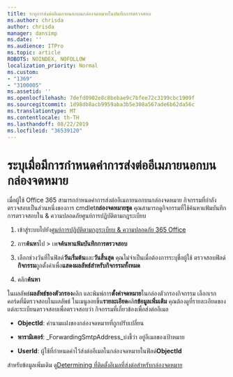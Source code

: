 ```yaml
---
title: ระบุการส่งต่ออีเมภายนอกบนกล่องจดหมายในบันทึกการตรวจสอบ
ms.author: chrisda
author: chrisda
manager: dansimp
ms.date: ''
ms.audience: ITPro
ms.topic: article
ROBOTS: NOINDEX, NOFOLLOW
localization_priority: Normal
ms.custom:
- "1369"
- "3100005"
ms.assetid: ''
ms.openlocfilehash: 7defd0902e8c8bebae9c7bfee72c3199cbc1909f
ms.sourcegitcommit: 1d98db8acb9959aba3b5e308a567ade6b62da56c
ms.translationtype: MT
ms.contentlocale: th-TH
ms.lasthandoff: 08/22/2019
ms.locfileid: "36539120"
---
```

# <a name="identify-when-external-email-forwarding-is-configured-on-mailboxes"></a>ระบุเมื่อมีการกำหนดค่าการส่งต่ออีเมภายนอกบนกล่องจดหมาย

เมื่อผู้ใช้ Office 365 สามารถกำหนดค่าการส่งต่ออีเมภายนอกบนกล่องจดหมาย กิจกรรมที่กำลังตรวจสอบเป็นส่วนหนึ่งของการ cmdlet**กล่องจดหมายชุด** คุณสามารถดูกิจกรรมที่ใช้ค้นหาแฟ้มบันทึกการตรวจสอบใน & ความปลอดภัยศูนย์การปฏิบัติตามกฎระเบียบ

1. เข้าสู่ระบบไปยัง[ศูนย์การปฏิบัติตามกฎระเบียบ & ความปลอดภัย 365 Office](https://protection.office.com/)

2. การ**ค้นหา**ไป > เพ**จค้นหาแฟ้มบันทึกการตรวจสอบ**

3. เลือกช่วงวันที่ในฟิลด์**วันเริ่มต้น**และ**วันสิ้นสุด** คุณไม่จำเป็นเมื่อต้องการระบุชื่อผู้ใช้ ตรวจสอบฟิลด์**กิจกรรม**ถูกตั้งค่าเพื่อ**แสดงผลลัพธ์สำหรับกิจกรรมทั้งหมด**

4. คลิก**ค้นหา**

ในผลลัพธ์**ผลลัพธ์ของตัวกรอง**คลิก และพิมพ์การ**ตั้งค่าจดหมาย**ในกล่องตัวกรองกิจกรรม เลือกเรกคอร์ดที่มีตรวจสอบในผลลัพธ์ ในเมนูลอยขึ้น**รายละเอียด**คลิ**กข้อมูลเพิ่มเติม** คุณต้องดูที่รายละเอียดของแต่ละระเบียนตรวจสอบเพื่อตรวจสอบว่า กิจกรรมที่เกี่ยวข้องเพื่อส่งต่ออีเมล

- **ObjectId**: ค่านามแฝงของกล่องจดหมายที่ถูกปรับเปลี่ยน

- **พารามิเตอร์**: _ForwardingSmtpAddress_บ่งชี้ว่า อยู่อีเมลของเป้าหมาย

- **UserId**: ผู้ใช้ที่กำหนดค่าไว้ส่งต่ออีเมลในกล่องจดหมายในฟิลด์**ObjectId**

สำหรับข้อมูลเพิ่มเติม ดู[Determining ที่ติดตั้งอีเมลที่ส่งต่อสำหรับกล่องจดหมาย](https://docs.microsoft.com/office365/securitycompliance/auditing-troubleshooting-scenarios#determining-who-set-up-email-forwarding-for-a-mailbox)
